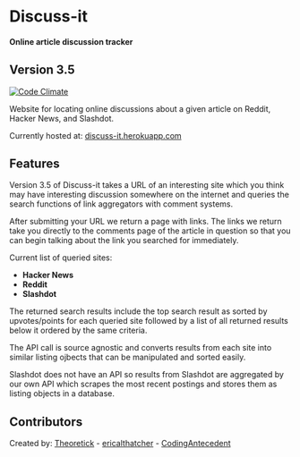 # Discuss-it 
#### Online article discussion tracker

## Version 3.5

[![Code Climate](https://codeclimate.com/github/theoretick/discuss-it.png)](https://codeclimate.com/github/theoretick/discuss-it)

Website for locating online discussions about a given article on Reddit, Hacker News, and Slashdot.

Currently hosted at: [discuss-it.herokuapp.com](https://discuss-it.herokuapp.com/)

## Features

Version 3.5 of Discuss-it takes a URL of an interesting site which you think may have interesting discussion somewhere on the internet and queries the search functions of link aggregators with comment systems.

After submitting your URL we return a page with links. The links we return take you directly to the comments page of the article in question so that you can begin talking about the link you searched for immediately.

Current list of queried sites:
* __Hacker News__
* __Reddit__
* __Slashdot__

The returned search results include the top search result as sorted by upvotes/points for each queried site followed by a list of all returned results below it ordered by the same criteria.

The API call is source agnostic and converts results from each site into similar listing ojbects that can be manipulated and sorted easily.

Slashdot does not have an API so results from Slashdot are aggregated by our own API which scrapes the most recent postings and stores them as listing objects in a database.


## Contributors

Created by: [Theoretick](https://github.com/Theoretick) - [ericalthatcher](https://github.com/ericalthatcher) - [CodingAntecedent](https://github.com/CodingAntecedent)
